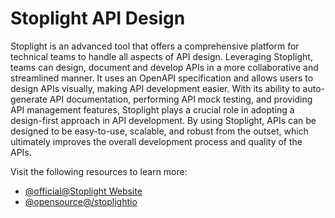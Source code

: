 # Stoplight API Design 

Stoplight is an advanced tool that offers a comprehensive platform for technical teams to handle all aspects of API design. Leveraging Stoplight, teams can design, document and develop APIs in a more collaborative and streamlined manner. It uses an OpenAPI specification and allows users to design APIs visually, making API development easier. With its ability to auto-generate API documentation, performing API mock testing, and providing API management features, Stoplight plays a crucial role in adopting a design-first approach in API development. By using Stoplight, APIs can be designed to be easy-to-use, scalable, and robust from the outset, which ultimately improves the overall development process and quality of the APIs.

Visit the following resources to learn more:

- [@official@Stoplight Website](https://stoplight.io/)
- [@opensource@/stoplightio](https://github.com/stoplightio)